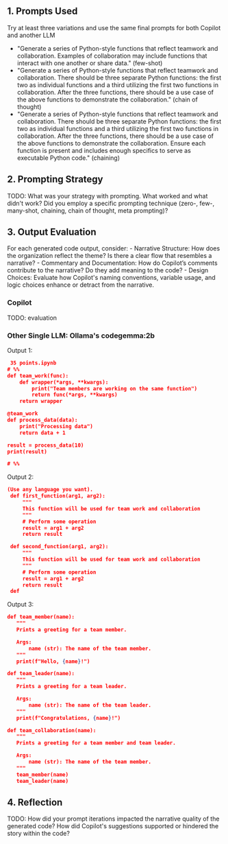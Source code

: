## 1. Prompts Used

Try at least three variations and use the same final prompts for both Copilot and another LLM

- "Generate a series of Python-style functions that reflect teamwork and collaboration. Examples of collaboration may include functions that interact with one another or share data." (few-shot)
- "Generate a series of Python-style functions that reflect teamwork and collaboration. There should be three separate Python functions: the first two as individual functions and a third utilizing the first two functions in collaboration. After the three functions, there should be a use case of the above functions to demonstrate the collaboration." (chain of thought)
- "Generate a series of Python-style functions that reflect teamwork and collaboration. There should be three separate Python functions: the first two as individual functions and a third utilizing the first two functions in collaboration. After the three functions, there should be a use case of the above functions to demonstrate the collaboration. Ensure each function is present and includes enough specifics to serve as executable Python code." (chaining)

## 2. Prompting Strategy

TODO: What was your strategy with prompting. What worked and what didn't work? Did you employ a specific prompting technique (zero-, few-, many-shot, chaining, chain of thought, meta prompting)?

## 3. Output Evaluation

For each generated code output, consider:
    - Narrative Structure: How does the organization reflect the theme? Is there a clear flow that resembles a narrative?
    - Commentary and Documentation: How do Copilot’s comments contribute to the narrative? Do they add meaning to the code?
    - Design Choices: Evaluate how Copilot's naming conventions, variable usage, and logic choices enhance or detract from the narrative.

### Copilot

TODO: evaluation

### Other Single LLM: Ollama's codegemma:2b

Output 1:
```json
 35 points.ipynb
# %%
def team_work(func):
    def wrapper(*args, **kwargs):
        print("Team members are working on the same function")
        return func(*args, **kwargs)
    return wrapper

@team_work
def process_data(data):
    print("Processing data")
    return data + 1

result = process_data(10)
print(result)

# %%
```

Output 2:
```json
(Use any language you want).
 def first_function(arg1, arg2):
     """
     This function will be used for team work and collaboration
     """
     # Perform some operation
     result = arg1 + arg2
     return result

 def second_function(arg1, arg2):
     """
     This function will be used for team work and collaboration
     """
     # Perform some operation
     result = arg1 + arg2
     return result
 def
 ```

 Output 3:
 ```json
 def team_member(name):
    """
    Prints a greeting for a team member.

    Args:
        name (str): The name of the team member.
    """
    print(f"Hello, {name}!")

def team_leader(name):
    """
    Prints a greeting for a team leader.

    Args:
        name (str): The name of the team leader.
    """
    print(f"Congratulations, {name}!")

def team_collaboration(name):
    """
    Prints a greeting for a team member and team leader.

    Args:
        name (str): The name of the team member.
    """
    team_member(name)
    team_leader(name)
```

## 4. Reflection

TODO: How did your prompt iterations impacted the narrative quality of the generated code? How did Copilot's suggestions supported or hindered the story within the code? 